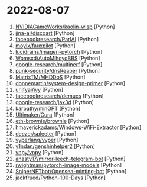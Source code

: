 # 2022-08-07

1. [NVIDIAGameWorks/kaolin-wisp](https://github.com/NVIDIAGameWorks/kaolin-wisp "NVIDIA Kaolin Wisp is a PyTorch library powered by NVIDIA Kaolin Core to work with neural fields (including NeRFs, NGLOD, instant-ngp and VQAD).") [Python]
2. [jina-ai/discoart](https://github.com/jina-ai/discoart "Create Disco Diffusion artworks in one line") [Python]
3. [facebookresearch/ParlAI](https://github.com/facebookresearch/ParlAI "A framework for training and evaluating AI models on a variety of openly available dialogue datasets.") [Python]
4. [moyix/fauxpilot](https://github.com/moyix/fauxpilot "FauxPilot - an open-source GitHub Copilot server") [Python]
5. [lucidrains/imagen-pytorch](https://github.com/lucidrains/imagen-pytorch "Implementation of Imagen, Google's Text-to-Image Neural Network, in Pytorch") [Python]
6. [Womsxd/AutoMihoyoBBS](https://github.com/Womsxd/AutoMihoyoBBS "米游社自动签到，支持：崩坏二、崩坏三、原神、未定事件簿，米游币自动获取") [Python]
7. [google-research/multinerf](https://github.com/google-research/multinerf "A Code Release for Mip-NeRF 360, Ref-NeRF, and RawNeRF") [Python]
8. [punk-security/dnsReaper](https://github.com/punk-security/dnsReaper "dnsReaper - subdomain takeover tool for attackers, bug bounty hunters and the blue team!") [Python]
9. [MatrixTM/MHDDoS](https://github.com/MatrixTM/MHDDoS "Best DDoS Attack Script Python3, (Cyber / DDos) Attack With 56 Methods") [Python]
10. [donnemartin/system-design-primer](https://github.com/donnemartin/system-design-primer "Learn how to design large-scale systems. Prep for the system design interview. Includes Anki flashcards.") [Python]
11. [unifyai/ivy](https://github.com/unifyai/ivy "The Unified Machine Learning Framework") [Python]
12. [facebookresearch/demucs](https://github.com/facebookresearch/demucs "Code for the paper Hybrid Spectrogram and Waveform Source Separation") [Python]
13. [google-research/jax3d](https://github.com/google-research/jax3d "") [Python]
14. [karpathy/minGPT](https://github.com/karpathy/minGPT "A minimal PyTorch re-implementation of the OpenAI GPT (Generative Pretrained Transformer) training") [Python]
15. [Ultimaker/Cura](https://github.com/Ultimaker/Cura "3D printer / slicing GUI built on top of the Uranium framework") [Python]
16. [eth-brownie/brownie](https://github.com/eth-brownie/brownie "A Python-based development and testing framework for smart contracts targeting the Ethereum Virtual Machine.") [Python]
17. [hmaverickadams/Windows-WiFi-Extractor](https://github.com/hmaverickadams/Windows-WiFi-Extractor "Extract Windows Wi-Fi Passwords to Remote URL") [Python]
18. [deezer/spleeter](https://github.com/deezer/spleeter "Deezer source separation library including pretrained models.") [Python]
19. [vyperlang/vyper](https://github.com/vyperlang/vyper "Pythonic Smart Contract Language for the EVM") [Python]
20. [y1ndan/genshinhelper2](https://github.com/y1ndan/genshinhelper2 "A Python library for miHoYo bbs and HoYoLAB Community. genshin 原神签到小助手 树脂提醒 微博超话 米游社米游币 崩坏3") [Python]
21. [vnpy/vnpy](https://github.com/vnpy/vnpy "基于Python的开源量化交易平台开发框架") [Python]
22. [anasty17/mirror-leech-telegram-bot](https://github.com/anasty17/mirror-leech-telegram-bot "Official Repository: Telegram bot which can download torrents, mega , google drive, telegram file and direct links + all yt-dlp supported sites, then upload them to google drive or telegram cloud. This bot supports more features like zip or extract before upload, seed after upload using qBittorrent or aria2c and many more, read features below.") [Python]
23. [rwightman/pytorch-image-models](https://github.com/rwightman/pytorch-image-models "PyTorch image models, scripts, pretrained weights -- ResNet, ResNeXT, EfficientNet, EfficientNetV2, NFNet, Vision Transformer, MixNet, MobileNet-V3/V2, RegNet, DPN, CSPNet, and more") [Python]
24. [SniperNFTbot/Opensea-minting-bot](https://github.com/SniperNFTbot/Opensea-minting-bot "Private Solana Minting Bot | OpenSea Mint Bot") [Python]
25. [jackfrued/Python-100-Days](https://github.com/jackfrued/Python-100-Days "Python - 100天从新手到大师") [Python]
